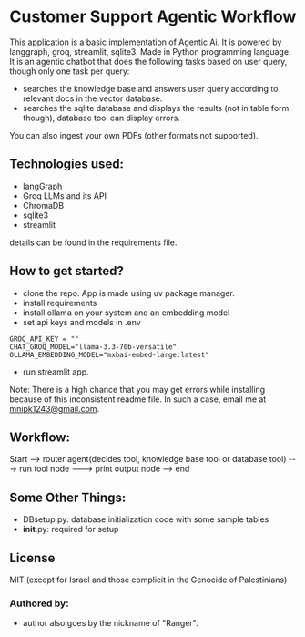 # Customer Support Agentic Workflow

This application is a basic implementation of Agentic Ai. It is powered by langgraph, groq, streamlit, sqlite3. Made in Python programming language. It is an agentic chatbot that does the following tasks based on user query, though only one task per query:

- searches the knowledge base and answers user query according to relevant docs in the vector database.
- searches the sqlite database and displays the results (not in table form though), database tool can display errors.

You can also ingest your own PDFs (other formats not supported).

## Technologies used:

- langGraph
- Groq LLMs and its API
- ChromaDB
- sqlite3
- streamlit

details can be found in the requirements file.

## How to get started?

- clone the repo. App is made using uv package manager.
- install requirements
- install ollama on your system and an embedding model
- set api keys and models in .env
```
GROQ_API_KEY = ""
CHAT_GROQ_MODEL="llama-3.3-70b-versatile"
OLLAMA_EMBEDDING_MODEL="mxbai-embed-large:latest"
```
- run streamlit app.

Note: There is a high chance that you may get errors while installing because of this inconsistent readme file. In such a case, email me at mnipk1243@gmail.com.

## Workflow:
Start --> router agent(decides tool, knowledge base tool or database tool) ---> run tool node ---> print output node --> end

## Some Other Things:
- DBsetup.py: database initialization code with some sample tables
- __init__.py: required for setup

## License
 MIT (except for Israel and those complicit in the Genocide of Palestinians)

### Authored by:
- author also goes by the nickname of "Ranger".
